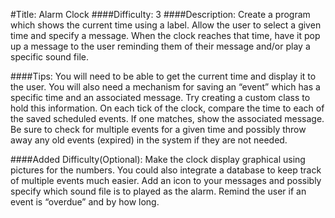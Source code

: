 #Title: Alarm Clock
####Difficulty: 3
####Description: 
Create a program which shows the current time using a label. Allow the user to
select a given time and specify a message. When the clock reaches that time, have it pop up a
message to the user reminding them of their message and/or play a specific sound file.

####Tips: 
You will need to be able to get the current time and display it to the user. You will also
need a mechanism for saving an “event” which has a specific time and an associated message.
Try creating a custom class to hold this information. On each tick of the clock, compare the time
to each of the saved scheduled events. If one matches, show the associated message. Be sure
to check for multiple events for a given time and possibly throw away any old events (expired) in
the system if they are not needed.

####Added Difficulty(Optional): 
Make the clock display graphical using pictures for the numbers. You could
also integrate a database to keep track of multiple events much easier. Add an icon to your
messages and possibly specify which sound file is to played as the alarm. Remind the user if an
event is “overdue” and by how long.
